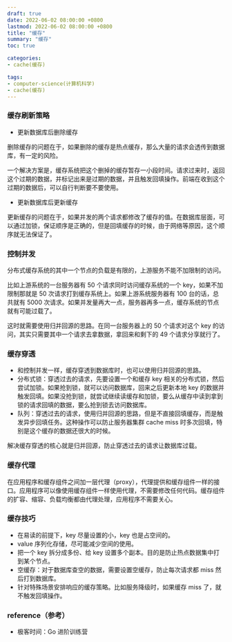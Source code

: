 ```yaml
---
draft: true
date: 2022-06-02 08:00:00 +0800
lastmod: 2022-06-02 08:00:00 +0800
title: "缓存"
summary: "缓存"
toc: true

categories:
- cache(缓存)

tags:
- computer-science(计算机科学)
- cache(缓存)
---
```


### 缓存刷新策略

- 更新数据库后删除缓存

删除缓存的问题在于，如果删除的缓存是热点缓存，那么大量的请求会透传到数据库，有一定的风险。

一个解决方案是，缓存系统把这个删掉的缓存暂存一小段时间。请求过来时，返回这个过期的数据，并标记出来是过期的数据，并且触发回填操作。前端在收到这个过期的数据后，可以自行判断要不要使用。

- 更新数据库后更新缓存

更新缓存的问题在于，如果并发的两个请求都修改了缓存的值。在数据库层面，可以通过加锁，保证顺序是正确的，但是回填缓存的时候，由于网络等原因，这个顺序就无法保证了。

### 控制并发

分布式缓存系统的其中一个节点的负载是有限的，上游服务不能不加限制的访问。

比如上游系统的一台服务器有 50 个请求同时访问缓存系统的一个 key，如果不加限制那就是 50 次请求打到缓存系统上。如果上游系统服务器有 100 台的话，总共就有 5000 次请求。如果并发量再大一点，服务器再多一点，缓存系统的节点就有可能过载了。

这时就需要使用归并回源的思路。在同一台服务器上的 50 个请求对这个 key 的访问，其实只需要其中一个请求去拿数据，拿回来和剩下的 49 个请求分享就行了。

### 缓存穿透

- 和控制并发一样，缓存穿透到数据库时，也可以使用归并回源的思路。
- 分布式锁：穿透过去的请求，先要设置一个和缓存 key 相关的分布式锁，然后尝试加锁。如果抢到锁，就可以访问数据库，回来之后更新本地 key 的数据并触发回填。如果没抢到锁，就尝试继续读缓存和加锁，要么从缓存中读到拿到锁的请求回填的数据，要么抢到锁去访问数据库。
- 队列：穿透过去的请求，使用归并回源的思路，但是不直接回填缓存，而是触发异步回填任务。这种操作可以防止服务器集群 cache miss 时多次回填，特别是这个缓存的数据还很大的时候。

解决缓存穿透的核心就是归并回源，防止穿透过去的请求让数据库过载。

### 缓存代理

在应用程序和缓存组件之间加一层代理（proxy），代理提供和缓存组件一样的接口。应用程序可以像使用缓存组件一样使用代理，不需要修改任何代码。缓存组件的扩容、缩容、负载均衡都由代理处理，应用程序不需要关心。

### 缓存技巧

- 在易读的前提下，key 尽量设置的小，key 也是占空间的。
- value 序列化存储，尽可能减少空间的使用。
- 把一个 key 拆分成多份、给 key 设置多个副本。目的是防止热点数据集中打到某个节点。
- 空缓存：对于数据库查空的数据，需要设置空缓存，防止每次请求都 miss 然后打到数据库。
- 针对特殊场景安排响应的缓存策略。比如服务降级时，如果缓存 miss 了，就不触发回填操作。


### reference（参考）

- 极客时间：Go 进阶训练营
